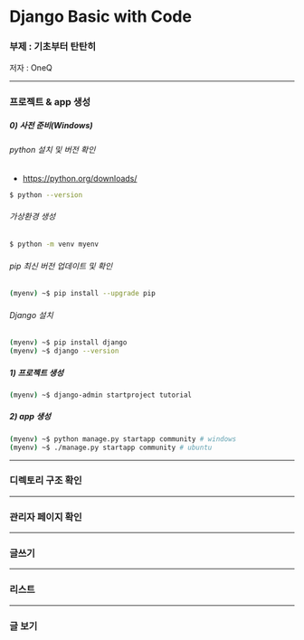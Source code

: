 # Django Basic with Code

### 부제 : 기초부터 탄탄히

저자 : OneQ

---

### 프로젝트 & app 생성

##### 0) 사전 준비(Windows)

###### python 설치 및 버전 확인

- <https://python.org/downloads/>

```bash
$ python --version
```



###### 가상환경 생성

```bash
$ python -m venv myenv
```



###### pip 최신 버전 업데이트 및 확인

```bash
(myenv) ~$ pip install --upgrade pip
```



###### Django 설치

```bash
(myenv) ~$ pip install django
(myenv) ~$ django --version
```



##### 1) 프로젝트 생성

```bash
(myenv) ~$ django-admin startproject tutorial
```



##### 2) app 생성

```bash
(myenv) ~$ python manage.py startapp community # windows
(myenv) ~$ ./manage.py startapp community # ubuntu
```





---

### 디렉토리 구조 확인



---

### 관리자 페이지 확인



---

### 글쓰기



---

### 리스트



---

### 글 보기

